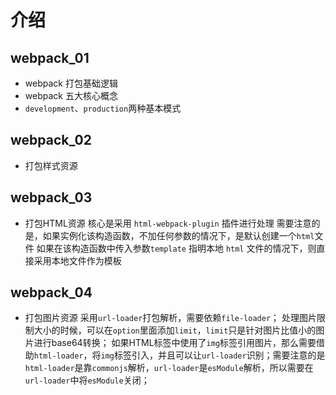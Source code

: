 <!--
 * @Description: 
 * @Author: liyongshuai
 * @Date: 2022-05-02 22:31:00
 * @LastEditTime: 2022-05-29 15:45:00
 * @LastEditors: liyongshuai
-->
# 介绍

## webpack_01

- webpack 打包基础逻辑
- webpack 五大核心概念
- `development`、`production`两种基本模式

## webpack_02

- 打包样式资源

## webpack_03

- 打包HTML资源
  核心是采用 `html-webpack-plugin` 插件进行处理
  需要注意的是，如果实例化该构造函数，不加任何参数的情况下，是默认创建一个`html`文件
  如果在该构造函数中传入参数`template` 指明本地 `html` 文件的情况下，则直接采用本地文件作为模板

## webpack_04

- 打包图片资源
  采用`url-loader`打包解析，需要依赖`file-loader`；
  处理图片限制大小的时候，可以在`option`里面添加`limit`，`limit`只是针对图片比值小的图片进行base64转换；
  如果HTML标签中使用了`img`标签引用图片，那么需要借助`html-loader`，将`img`标签引入，并且可以让`url-loader`识别；需要注意的是`html-loader`是靠`commonjs`解析，`url-loader`是`esModule`解析，所以需要在`url-loader`中将`esModule`关闭；

